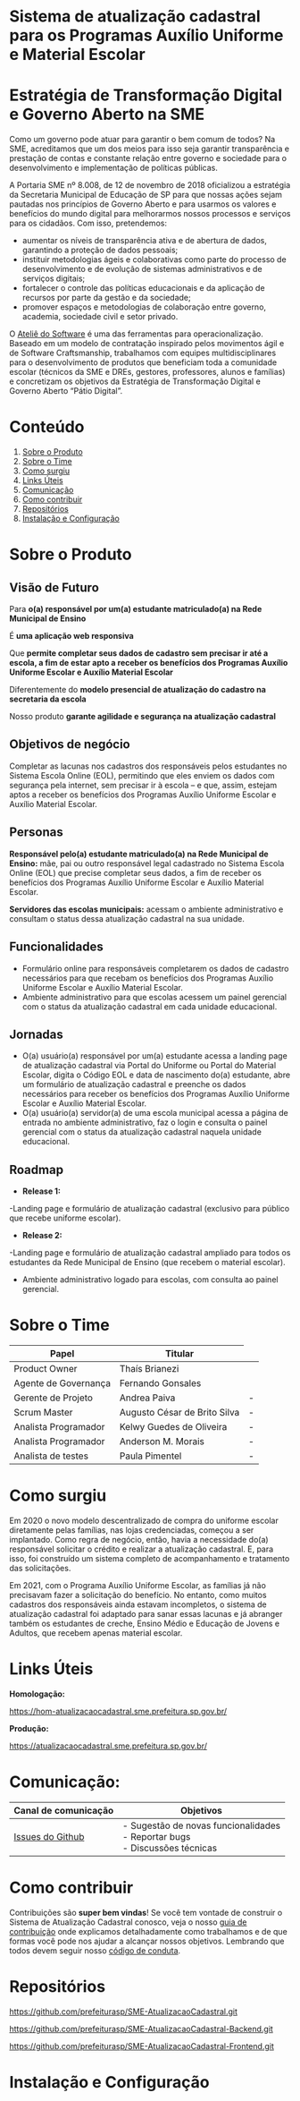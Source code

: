 # Sistema de atualização cadastral para os Programas Auxílio Uniforme e Material Escolar 

# Estratégia de Transformação Digital e Governo Aberto na SME

Como um governo pode atuar para garantir o bem comum de todos? Na SME, acreditamos que um dos meios para isso seja garantir transparência e prestação de contas e constante relação entre governo e sociedade para o desenvolvimento e implementação de políticas públicas. 

A Portaria SME nº 8.008, de 12 de novembro de 2018 oficializou a estratégia da Secretaria Municipal de Educação de SP para que nossas ações sejam pautadas nos princípios de Governo Aberto e para usarmos os valores e benefícios do mundo digital para melhorarmos nossos processos e serviços para os cidadãos. 
Com isso, pretendemos: 
- aumentar os níveis de transparência ativa e de abertura de dados, garantindo a proteção de dados pessoais; 
- instituir metodologias ágeis e colaborativas como parte do processo de desenvolvimento e de evolução de sistemas administrativos e de serviços digitais; 
- fortalecer o controle das políticas educacionais e da aplicação de recursos por parte da gestão e da sociedade; 
- promover espaços e metodologias de colaboração entre governo, academia, sociedade civil e setor privado. 

O [Ateliê do Software](http://forum.govit.prefeitura.sp.gov.br/uploads/default/original/1X/c88a4715eb3f9fc3ceb882c1f6afe9e308805a17.pdf) é uma das ferramentas para operacionalização. Baseado em um modelo de contratação inspirado pelos movimentos ágil e de Software Craftsmanship, trabalhamos com equipes multidisciplinares para o desenvolvimento de produtos que beneficiam toda a comunidade escolar (técnicos da SME e DREs, gestores, professores, alunos e famílias) e concretizam os objetivos da Estratégia de Transformação Digital e Governo Aberto “Pátio Digital”.

# Conteúdo

 1. [Sobre o Produto](#Sobre-o-Produto)
 2. [Sobre o Time](#Sobre-o-Time)
 3. [Como surgiu](#Como-surgiu)
 4. [Links Úteis](#Links-Úteis)
 5. [Comunicação](#Comunicação)
 6. [Como contribuir](#como-contribuir)
 7. [Repositórios](#Repositórios)
 8. [Instalação e Configuração](#Instalação-e-Configuração)
 
# Sobre o Produto

## Visão de Futuro

Para **o(a) responsável por um(a) estudante matriculado(a) na Rede Municipal de Ensino** 

É **uma aplicação web responsiva**

Que **permite completar seus dados de cadastro sem precisar ir até a escola, a fim de estar apto a receber os benefícios dos Programas Auxílio Uniforme Escolar e Auxílio Material Escolar**

Diferentemente do **modelo presencial de atualização do cadastro na secretaria da escola**

Nosso produto **garante agilidade e segurança na atualização cadastral**

## Objetivos de negócio 

Completar as lacunas nos cadastros dos responsáveis pelos estudantes no Sistema Escola Online (EOL), permitindo que eles enviem os dados com segurança pela internet, sem precisar ir à escola – e que, assim, estejam aptos a receber os benefícios dos Programas Auxílio Uniforme Escolar e Auxílio Material Escolar.  

## Personas 

**Responsável pelo(a) estudante matriculado(a) na Rede Municipal de Ensino:** mãe, pai ou outro responsável legal cadastrado no Sistema Escola Online (EOL) que precise completar seus dados, a fim de receber os benefícios dos Programas Auxílio Uniforme Escolar e Auxílio Material Escolar. 

**Servidores das escolas municipais:** acessam o ambiente administrativo e consultam o status dessa atualização cadastral na sua unidade. 

## Funcionalidades 

- Formulário online para responsáveis completarem os dados de cadastro necessários para que recebam os benefícios dos Programas Auxílio Uniforme Escolar e Auxílio Material Escolar. 
- Ambiente administrativo para que escolas acessem um painel gerencial com o status da atualização cadastral em cada unidade educacional.  

## Jornadas 

- O(a) usuário(a) responsável por um(a) estudante acessa a landing page de atualização cadastral via Portal do Uniforme ou Portal do Material Escolar, digita o Código EOL e data de nascimento do(a) estudante, abre um formulário de atualização cadastral e preenche os dados necessários para receber os benefícios dos Programas Auxílio Uniforme Escolar e Auxílio Material Escolar. 
- O(a) usuário(a) servidor(a) de uma escola municipal acessa a página de entrada no ambiente administrativo, faz o login e consulta o painel gerencial com o status da atualização cadastral naquela unidade educacional.  

## Roadmap 

- **Release 1:** 

-Landing page e formulário de atualização cadastral (exclusivo para público que recebe uniforme escolar).  

- **Release 2:** 

-Landing page e formulário de atualização cadastral ampliado para todos os estudantes da Rede Municipal de Ensino (que recebem o material escolar).  
- Ambiente administrativo logado para escolas, com consulta ao painel gerencial. 

# Sobre o Time

<table>
<thead>
<tr>
<th>Papel</th>
<th>Titular</th>
</tr>
</thead>
<tbody>
<tr>
<td>Product Owner</td>
<td>Thaís Brianezi </td>
</tr>
<tr>
<td>Agente de Governança</td>
<td>Fernando Gonsales</td>
<td></td>
</tr>
<tr>
<td>Gerente de Projeto</td>
<td>Andrea Paiva </td>
<td>-</td>
</tr>
<tr>
<td>Scrum Master</td>
<td>Augusto César de  Brito Silva</td>
<td>-</td>
</tr>
<tr>
<td>Analista Programador</td>
<td>Kelwy Guedes de Oliveira</td>
<td>-</td>
</tr>
<tr>
<td>Analista Programador</td>
<td>Anderson M. Morais</td>
<td>-</td>
</tr>
<tr>
<td>Analista de testes</td>
<td>Paula Pimentel</td>
<td>-</td>
</tr>
</tbody>
</table>

# Como surgiu 

Em 2020 o novo modelo descentralizado de compra do uniforme escolar diretamente pelas famílias, nas lojas credenciadas, começou a ser implantado. Como regra de negócio, então, havia a necessidade do(a) responsável solicitar o crédito e realizar a atualização cadastral. E, para isso, foi construído um sistema completo de acompanhamento e tratamento das solicitações.   

Em 2021, com o Programa Auxílio Uniforme Escolar, as famílias já não precisavam fazer a solicitação do benefício. No entanto, como muitos cadastros dos responsáveis ainda estavam incompletos, o sistema de atualização cadastral foi adaptado para sanar essas lacunas e já abranger também os estudantes de creche, Ensino Médio e Educação de Jovens e Adultos, que recebem apenas material escolar.  

# Links Úteis 

**Homologação:**

https://hom-atualizacaocadastral.sme.prefeitura.sp.gov.br/  

**Produção:**

https://atualizacaocadastral.sme.prefeitura.sp.gov.br/  

# Comunicação:

| Canal de comunicação | Objetivos |
|----------------------|-----------|
| [Issues do Github](https://github.com/prefeiturasp/SME-AtualizacaoCadastral-Frontend/issues) | - Sugestão de novas funcionalidades<br> - Reportar bugs<br> - Discussões técnicas |

# Como contribuir

Contribuições são **super bem vindas**! Se você tem vontade de construir o Sistema de Atualização Cadastral conosco, veja o nosso [guia de contribuição](./CONTRIBUTING.md) onde explicamos detalhadamente como trabalhamos e de que formas você pode nos ajudar a alcançar nossos objetivos. Lembrando que todos devem seguir  nosso [código de conduta](./CODEOFCONDUCT.md).

# Repositórios 

https://github.com/prefeiturasp/SME-AtualizacaoCadastral.git 

https://github.com/prefeiturasp/SME-AtualizacaoCadastral-Backend.git 

https://github.com/prefeiturasp/SME-AtualizacaoCadastral-Frontend.git 

# Instalação e Configuração



